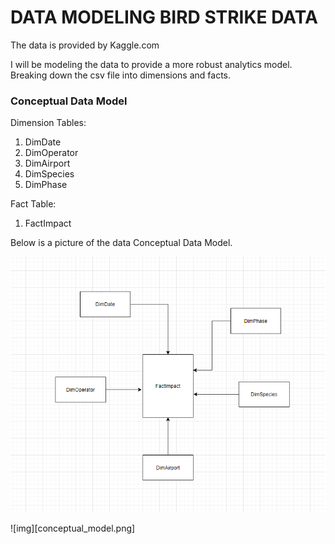 # DATA MODELING BIRD STRIKE DATA

The data is provided by Kaggle.com

I will be modeling the data to provide a more robust analytics model.  Breaking down the csv file into dimensions and facts.  


### Conceptual Data Model
Dimension Tables: 
1. DimDate
2. DimOperator
3. DimAirport
4. DimSpecies
5. DimPhase 

Fact Table: 
1. FactImpact

Below is a picture of the data Conceptual Data Model. 

<img src="img\conceptual_model.PNG" />

![img][conceptual_model.png]
